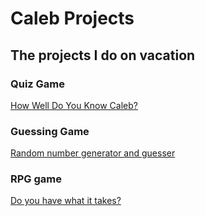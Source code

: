 # Caleb Projects
## The projects I do on vacation

### Quiz Game

[How Well Do You Know Caleb?](JavaScript-Projects/My-games/quiz-game.js)

### Guessing Game
[Random number generator and guesser](JavaScript-Projects/My-games/random-GG.js)

### RPG game 
[Do you have what it takes?](JavaScript-projects/My-games/RPG-game.js)
